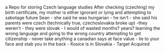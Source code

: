 a Repo for storing Czech language studies
After checking (czeching) my birth certificate, my mother is either ignorant or lying and attempting to sabotage future Sean - she said he was hungarian - he isn't - she said his parents were czech (technically true, czechoslovakia broke up) -they weren't - they were slovak - I would of wasted months? years? learning the wrong language and going to the wrong country attempting to get citizenship - never take anything a canadian says at face value - lie to your face and stab you in the back - Kosice is in Slovakia - Target Acquired 
